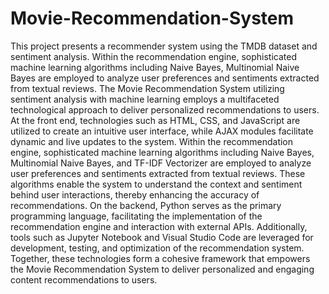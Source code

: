 # Movie-Recommendation-System
This project presents a recommender system using the TMDB dataset and sentiment analysis. 
Within the recommendation engine, sophisticated machine learning algorithms including Naive Bayes, Multinomial Naive Bayes are employed to analyze user preferences and sentiments extracted from textual reviews. 
The Movie Recommendation System utilizing sentiment analysis with machine
learning employs a multifaceted technological approach to deliver personalized
recommendations to users. At the front end, technologies such as HTML, CSS, and JavaScript
are utilized to create an intuitive user interface, while AJAX modules facilitate dynamic and
live updates to the system. Within the recommendation engine, sophisticated machine learning
algorithms including Naive Bayes, Multinomial Naive Bayes, and TF-IDF Vectorizer are
employed to analyze user preferences and sentiments extracted from textual reviews. These
algorithms enable the system to understand the context and sentiment behind user interactions,
thereby enhancing the accuracy of recommendations. On the backend, Python serves as the
primary programming language, facilitating the implementation of the recommendation engine
and interaction with external APIs. Additionally, tools such as Jupyter Notebook and Visual
Studio Code are leveraged for development, testing, and optimization of the recommendation
system. Together, these technologies form a cohesive framework that empowers the Movie
Recommendation System to deliver personalized and engaging content recommendations to
users.
